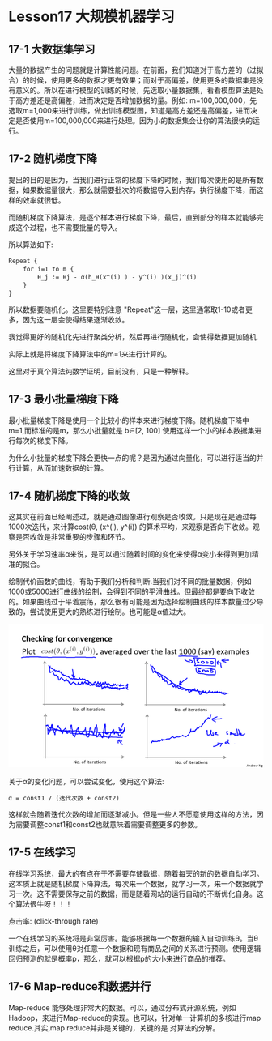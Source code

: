 # Lesson17 大规模机器学习

## 17-1 大数据集学习
大量的数据产生的问题就是计算性能问题。在前面，我们知道对于高方差的（过拟合）的时候，使用更多的数据才更有效果；而对于高偏差，使用更多的数据集是没有意义的。所以在进行模型的训练的时候，先选取小量数据集，看看模型算法是处于高方差还是高偏差，进而决定是否增加数据的量。例如: m=100,000,000，先选取m=1,000来进行训练，做出训练模型图，知道是高方差还是高偏差，进而决定是否使用m=100,000,000来进行处理。因为小的数据集会让你的算法很快的运行。

## 17-2 随机梯度下降

提出的目的是因为，当我们进行正常的梯度下降的时候，我们每次使用的是所有数据，如果数据量很大，那么就需要批次的将数据导入到内存，执行梯度下降，而这样的效率就很低。

而随机梯度下降算法，是逐个样本进行梯度下降，最后，直到部分的样本就能够完成这个过程，也不需要批量的导入。

所以算法如下:

	Repeat {
		for i=1 to m {
			θ_j := θj - α(h_θ(x^(i) ) - y^(i) )(x_j)^(i)
		}
	}
	
所以数据要随机化。这里要特别注意 "Repeat"这一层，这里通常取1-10或者更多，因为这一层会使得结果逐渐收敛。


我觉得更好的随机化先进行聚类分析，然后再进行随机化，会使得数据更加随机.

实际上就是将梯度下降算法中的m=1来进行计算的。



这里对于真个算法纯数学证明，目前没有，只是一种解释。

## 17-3 最小批量梯度下降

最小批量梯度下降是使用一个比较小的样本来进行梯度下降。随机梯度下降中m=1,而标准的是m，那么小批量就是 b∈[2, 100] 使用这样一个小的样本数据集进行每次的梯度下降。

为什么小批量的梯度下降会更快一点的呢？是因为通过向量化，可以进行适当的并行计算，从而加速数据的计算。

## 17-4 随机梯度下降的收敛

这其实在前面已经阐述过，就是通过图像进行观察是否收敛。只是现在是通过每1000次迭代，来计算cost(θ, (x^\(i), y^\(i)) 的算术平均，来观察是否向下收敛。观察是否收敛是非常重要的步骤和环节。

另外关于学习速率α来说，是可以通过随着时间的变化来使得α变小来得到更加精准的拟合。

绘制代价函数的曲线，有助于我们分析和判断.当我们对不同的批量数据，例如1000或5000进行曲线的绘制，会得到不同的平滑曲线。但最终都是要向下收敛的。如果曲线过于平着震荡，那么很有可能是因为选择绘制曲线的样本数量过少导致的，尝试使用更大的熟练进行绘制。也可能是α值过大。

![](../../res/quant/17_1.png)

关于α的变化问题，可以尝试变化，使用这个算法:

	α = const1 / (迭代次数 + const2)
	
这样就会随着迭代次数的增加而逐渐减小。但是一些人不愿意使用这样的方法，因为需要调整const1和const2也就意味着需要调整更多的参数。

## 17-5 在线学习
在线学习系统，最大的有点在于不需要存储数据，随着每天的新的数据自动学习。这本质上就是随机梯度下降算法，每次来一个数据，就学习一次，来一个数据就学习一次。这不需要保存之前的数据，而是随着网站的运行自动的不断优化自身。这个算法很牛呀！！！

点击率: (click-through rate)

一个在线学习的系统将是非常厉害。能够根据每一个数据的输入自动训练θ。当θ训练之后，可以使用θ对任意一个数据和现有商品之间的关系进行预测。使用逻辑回归预测的就是概率p，那么，就可以根据p的大小来进行商品的推荐。 

## 17-6 Map-reduce和数据并行

Map-reduce 能够处理非常大的数据。可以，通过分布式开源系统，例如Hadoop，来进行Map-reduce的实现。也可以，针对单一计算机的多核进行map reduce.其实,map reduce并非是关键的，关键的是 对算法的分解。



